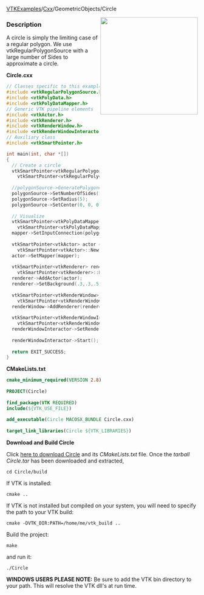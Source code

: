[VTKExamples](Home)/[Cxx](Cxx)/GeometricObjects/Circle

<img align="right" src="https://github.com/lorensen/VTKExamples/raw/master/Testing/Baseline/GeometricObjects/TestCircle.png" width="256" />

### Description
A circle is simply the limiting case of a regular polygon. We use vtkRegularPolygonSource with a large number of Sides to approximate a circle.

**Circle.cxx**
```c++
// Classes specific to this example
#include <vtkRegularPolygonSource.h>
#include <vtkPolyData.h>
#include <vtkPolyDataMapper.h>
// Generic VTK pipeline elements
#include <vtkActor.h>
#include <vtkRenderer.h>
#include <vtkRenderWindow.h>
#include <vtkRenderWindowInteractor.h>
// Auxiliary class
#include <vtkSmartPointer.h>

int main(int, char *[])
{
  // Create a circle
  vtkSmartPointer<vtkRegularPolygonSource> polygonSource =
    vtkSmartPointer<vtkRegularPolygonSource>::New();
  
  //polygonSource->GeneratePolygonOff(); // Uncomment this line to generate only the outline of the circle
  polygonSource->SetNumberOfSides(50);
  polygonSource->SetRadius(5);
  polygonSource->SetCenter(0, 0, 0);
  
  // Visualize
  vtkSmartPointer<vtkPolyDataMapper> mapper =
    vtkSmartPointer<vtkPolyDataMapper>::New();
  mapper->SetInputConnection(polygonSource->GetOutputPort());;
  
  vtkSmartPointer<vtkActor> actor =
    vtkSmartPointer<vtkActor>::New();
  actor->SetMapper(mapper);
  
  vtkSmartPointer<vtkRenderer> renderer =
    vtkSmartPointer<vtkRenderer>::New();
  renderer->AddActor(actor);
  renderer->SetBackground(.3,.3,.5); // Background color purple
  
  vtkSmartPointer<vtkRenderWindow> renderWindow =
    vtkSmartPointer<vtkRenderWindow>::New();
  renderWindow->AddRenderer(renderer);
  
  vtkSmartPointer<vtkRenderWindowInteractor> renderWindowInteractor =
    vtkSmartPointer<vtkRenderWindowInteractor>::New();
  renderWindowInteractor->SetRenderWindow(renderWindow);
  
  renderWindowInteractor->Start();
  
  return EXIT_SUCCESS;
}
```
**CMakeLists.txt**
```cmake
cmake_minimum_required(VERSION 2.8)
 
PROJECT(Circle)
 
find_package(VTK REQUIRED)
include(${VTK_USE_FILE})
 
add_executable(Circle MACOSX_BUNDLE Circle.cxx)
 
target_link_libraries(Circle ${VTK_LIBRARIES})
```

**Download and Build Circle**

Click [here to download Circle](https://github.com/lorensen/VTKWikiExamplesTarballs/raw/master/Circle.tar) and its *CMakeLists.txt* file.
Once the *tarball Circle.tar* has been downloaded and extracted,
```
cd Circle/build 
```
If VTK is installed:
```
cmake ..
```
If VTK is not installed but compiled on your system, you will need to specify the path to your VTK build:
```
cmake -DVTK_DIR:PATH=/home/me/vtk_build ..
```
Build the project:
```
make
```
and run it:
```
./Circle
```
**WINDOWS USERS PLEASE NOTE:** Be sure to add the VTK bin directory to your path. This will resolve the VTK dll's at run time.


